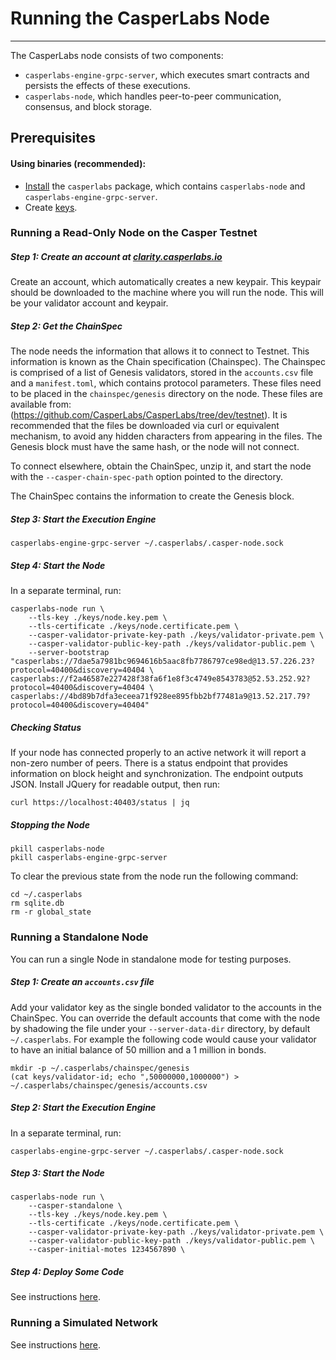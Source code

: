 # Running the CasperLabs Node
---
The CasperLabs node consists of two components:
* `casperlabs-engine-grpc-server`, which executes smart contracts and persists the effects of these executions.
* `casperlabs-node`, which handles peer-to-peer communication, consensus, and block storage.

## Prerequisites

#### Using binaries (recommended):
* [Install](INSTALL.md) the `casperlabs` package, which contains `casperlabs-node` and `casperlabs-engine-grpc-server`.
* Create [keys](KEYS.md#generating-node-keys-and-validator-keys).


### Running a Read-Only Node on the Casper Testnet

##### Step 1: Create an account at [clarity.casperlabs.io](https://clarity.casperlabs.io)

Create an account, which automatically creates a new keypair.  This keypair should be downloaded to the machine where you will run the node.  This will be your validator account and keypair.


##### Step 2: Get the ChainSpec

The node needs the information that allows it to connect to Testnet. This information is known as the Chain specification (Chainspec). The Chainspec is comprised of a list of Genesis validators, stored in the `accounts.csv` file and a `manifest.toml`, which contains protocol parameters.  These files need to be placed in the `chainspec/genesis` directory on the node.
These files are available from:(https://github.com/CasperLabs/CasperLabs/tree/dev/testnet). It is recommended that the files be downloaded via curl or equivalent mechanism, to avoid any hidden characters from appearing in the files.  The Genesis block must have the same hash, or the node will not connect.

To connect elsewhere, obtain the ChainSpec, unzip it, and start the node with the `--casper-chain-spec-path`
option pointed to the directory.

The ChainSpec contains the information to create the Genesis block.

##### Step 3: Start the Execution Engine

```
casperlabs-engine-grpc-server ~/.casperlabs/.casper-node.sock
```

##### Step 4: Start the Node

In a separate terminal, run:
```
casperlabs-node run \
    --tls-key ./keys/node.key.pem \
    --tls-certificate ./keys/node.certificate.pem \
    --casper-validator-private-key-path ./keys/validator-private.pem \
    --casper-validator-public-key-path ./keys/validator-public.pem \
    --server-bootstrap "casperlabs://7dae5a7981bc9694616b5aac8fb7786797ce98ed@13.57.226.23?protocol=40400&discovery=40404 \ casperlabs://f2a46587e227428f38fa6f1e8f3c4749e8543783@52.53.252.92?protocol=40400&discovery=40404 \ casperlabs://4bd89b7dfa3eceea71f928ee895fbb2bf77481a9@13.52.217.79?protocol=40400&discovery=40404"
```

##### Checking Status

If your node has connected properly to an active network it will report a non-zero number of peers. There is a status endpoint that provides information on block height and synchronization. The endpoint outputs JSON.  Install JQuery for readable output, then run:

```
curl https://localhost:40403/status | jq
```

##### Stopping the Node

```
pkill casperlabs-node
pkill casperlabs-engine-grpc-server
```
To clear the previous state from the node run the following command:

```
cd ~/.casperlabs
rm sqlite.db
rm -r global_state
```

### Running a Standalone Node

You can run a single Node in standalone mode for testing purposes.

##### Step 1: Create an `accounts.csv` file

Add your validator key as the single bonded validator to the accounts in the ChainSpec.
You can override the default accounts that come with the node by shadowing the file
under your `--server-data-dir` directory, by default `~/.casperlabs`. For example the
following code would cause your validator to have an initial balance of 50 million and
a 1 million in bonds.

```
mkdir -p ~/.casperlabs/chainspec/genesis
(cat keys/validator-id; echo ",50000000,1000000") > ~/.casperlabs/chainspec/genesis/accounts.csv
```

##### Step 2: Start the Execution Engine

In a separate terminal, run:
```
casperlabs-engine-grpc-server ~/.casperlabs/.casper-node.sock
```

##### Step 3: Start the Node

```
casperlabs-node run \
    --casper-standalone \
    --tls-key ./keys/node.key.pem \
    --tls-certificate ./keys/node.certificate.pem \
    --casper-validator-private-key-path ./keys/validator-private.pem \
    --casper-validator-public-key-path ./keys/validator-public.pem \
    --casper-initial-motes 1234567890 \
```

##### Step 4: Deploy Some Code

See instructions [here](https://docs.casperlabs.io/en/latest/dapp-dev-guide/deploying-contracts.html).

### Running a Simulated Network

See instructions [here](../hack/docker/README.md).
